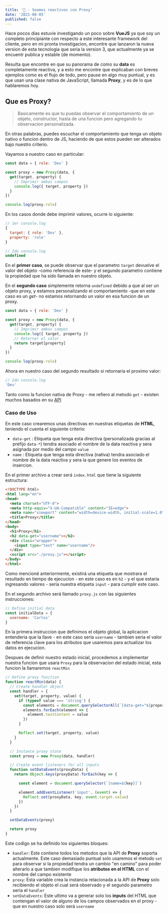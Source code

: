 ```yaml
---
title: '🔮 - Seamos reactivos con Proxy'
date: '2021-08-05'
published: false
---
```


Hace pocos dias estuvie investigando un poco sobre **VueJS** ya que soy un completo principiante con respecto a este interesante framework del cliente, pero en mi pronta investigacion, encontre que lanzaron la nueva version de esta tecnologia que seria la version 3, que actualmente ya se encuentr publica y estable (de momento).

Resulta que encontre en que su panorama de como su **data** es completamente reactiva, y a esto me encontre que explicaban con breves ejemplos como es el flujo de todo, pero pause en algo muy puntual, y es que usan una clase nativa de JavaScript, llamada **Proxy**, y es de lo que hablaremos hoy.

## Que es Proxy?

> Basicamente es que tu puedas observar el comportamiento de un objeto, constructor, hasta de una funcion pero agregando tu observacion personalizada.

En otras palabras, puedes escuchar el comportamiento que tenga un objeto nativo o funcion dentro de JS, haciendo de que estos pueden ser alterados bajo nuestro criterio.

Vayamos a nuestro caso en particular:

~~~javascript
const data = { role: 'Dev' }

const proxy = new Proxy(data, {
  get(target, property) {
    // Imprimir ambos campos
    console.log({ target, property })
  }
})

console.log(proxy.role)
~~~

En los casos donde debe imprimir valores, ocurre lo siguiente:

~~~javascript
// 1er console.log
{
  target: { role: 'Dev' },
  property: 'role'
}

// 2do console.log
undefined
~~~

En el **primer caso**, se puede observar que el parametro `target` devuelve el valor del objeto -como referencia de este- y el segundo parametro contiene la propiedad que ha sido llamada en nuestro objeto.

En el **segundo caso** simplemente retorna `undefined` debido a que al ser un objeto proxy, y estamos personalizando el comportamiento -que en este caso es un *get*- no estamos retornando un valor en esa funcion de un proxy.

~~~javascript
const data = { role: 'Dev' }

const proxy = new Proxy(data, {
  get(target, property) {
    // Imprimir ambos campos
    console.log({ target, property })
    // Retornar el valor
    return target[property]
  }
})

console.log(proxy.role)
~~~

Ahora en nuestro caso del segundo resultado si retornaria el proximo valor:

~~~javascript
// 2do console.log
'Dev'
~~~

Tanto como la funcion nativa de Proxy - me refiero al metodo `get` - existen muchos basados en su [API](https://developer.mozilla.org/es/docs/Web/JavaScript/Reference/Global_Objects/Proxy)

### Caso de Uso

En este caso crearemos unas directivas en nuestras etiquetas de **HTML**, teniendo el cuenta el siguiente criterio:

- `data-get` : Etiqueta que tenga esta directiva (personalizada gracias al prefijo `data-*`) tendra asociado el nombre de la data reactiva y sera asignada por medio del campo `value`
- `name` : Etiqueta que tenga esta directiva (nativa) tendra asociado el nombre de la data reactiva y sera la que genere los eventos de insercion.

En el primer archivo a crear será `index.html` que tiene la siguiente estructura:

~~~html
<!DOCTYPE html>
<html lang="en">
<head>
  <meta charset="UTF-8">
  <meta http-equiv="X-UA-Compatible" content="IE=edge">
  <meta name="viewport" content="width=device-width, initial-scale=1.0">
  <title>Proxy</title>
</head>
<body>
  <h1>Proxy</h1>
  <h2 data-get="username"></h2>
  <div class="wrapper">
    <input type="text" name="username"/>
  </div>
  <script src="./proxy.js"></script>
</body>
</html>
~~~

Como mencioné anteriormente, existirá una etiqueta que mostrara el resultado en tiempo de ejecucion - en este caso es en `h2` - y el que estaria ingresando valores - seria nuestra etiqueta `input` - para cumplir este caso.

En el segundo archivo será llamado `proxy.js` con las siguientes instrucciones:

~~~javascript
// Define initial data
const initialData = {
  username: 'Carlos'
}
~~~

En la primera instruccion que definimos el objeto global, la aplicacion entenderia que la llave - en este caso seria `username` - tambien seria el valor de referencia clave para los atributos que usaremos para actualizar los datos en ejecucion.

Despues de definir nuestro estado inicial, procedemos a implementar nuestra funcion que usara `Proxy` para la observacion del estado inicial, esta funcion la llamaremos `reactMin`

~~~javascript
// Define proxy function
function reactMin(data) {
  // Create handler object
  const handler = {
    set(target, property, value) {
      if (typeof value === 'string') {
        const elements = document.querySelectorAll(`[data-get="${property}"]`)
        elements.forEach(element => {
          element.textContent = value
        })
      }

      Reflect.set(target, property, value)
    }
  }

  // Instance proxy state
  const proxy = new Proxy(data, handler)

  // Create event listeners for all inputs
  function setDataEvents(proxyData) {
    return Object.keys(proxyData).forEach(key => {

      const element = document.querySelector(`[name=${key}]`)

      element.addEventListener('input', (event) => {
        Reflect.set(proxyData, key, event.target.value)
      })
    })
  }

  setDataEvents(proxy)

  return proxy
}
~~~

Este codigo se ha definido los siguientes bloques:
- `handler`: Este contiene todos los metodos que la API de **Proxy** soporta actualmente. Este caso demasiado puntual solo usaremos el metodo `set` para observar si la propiedad tendra un cambio "en camino" para poder alterarlo a que tambien modifique los **atributos en el HTML** con el nombre del campo existente
- `proxy`: Esta variable crea la instancia relacionada a la API de **Proxy** solo recibiendo el objeto el cual será observado y el segundo parametro seria el `handler`
- `setDataEvents`: Este ultimo va a generar solo los **inputs** del HTML que contengan el valor de alguno de los campos observados en el proxy - que en nuestro caso solo será `username`

